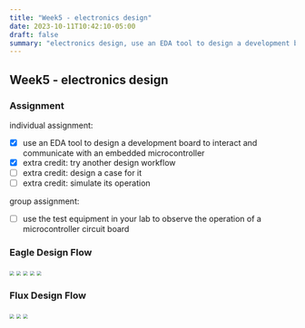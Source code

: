 ```yaml
---
title: "Week5 - electronics design"
date: 2023-10-11T10:42:10-05:00
draft: false
summary: "electronics design, use an EDA tool to design a development board to interact and communicate with an embedded microcontroller"
---
```


## Week5 - electronics design

### Assignment

individual assignment:</br>

- [x] use an EDA tool to design a development board to interact and communicate with an embedded microcontroller
- [x] extra credit: try another design workflow
- [ ] extra credit: design a case for it
- [ ] extra credit: simulate its operation

group assignment:</br>

- [ ] use the test equipment in your lab to observe the operation of a microcontroller circuit board

### Eagle Design Flow
<img src="../assets/week5/eagle1.jpg" style="zoom:50%;" />
<img src="../assets/week5/eagle2.jpg" style="zoom:50%;" />
<img src="../assets/week5/eagle3.jpg" style="zoom:50%;" />
<img src="../assets/week5/eagle4.jpg" style="zoom:50%;" />
<img src="../assets/week5/eagle5.svg" style="zoom:50%;" />

### Flux Design Flow
<img src="../assets/week5/flux1.jpg" style="zoom:50%;" />
<img src="../assets/week5/flux2.jpg" style="zoom:50%;" />
<img src="../assets/week5/flux3.jpg" style="zoom:50%;" />